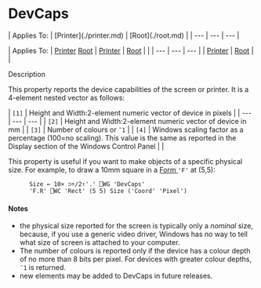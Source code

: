 




<h1 class="heading"><span class="name">DevCaps</span></h1>
| Applies To: | [Printer](./printer.md) | [Root](./root.md) |
| --- | --- | ---  |

| Applies To: | [Printer](./printer.md) [Root](./root.md) | [Printer](./printer.md) | [Root](./root.md) |  |
| --- | --- | ---  |
| [Printer](./printer.md) | [Root](./root.md) |  |


Description


This property reports the device capabilities of the screen or printer. It is a 4-element nested vector as follows:

| `[1]` | Height and Width:2-element numeric vector of device in pixels |
| --- | --- | ---  |
| `[2]` | Height and Width:2-element numeric vector of device in mm |
| `[3]` | Number of colours or `¯1` |
| `[4]` | Windows scaling factor as a percentage (100=no scaling). This value is the same as reported in the Display section of the Windows Control Panel |  |


This property is useful if you want to make objects of a specific physical size. For example, to draw a 10mm square in a [Form ](./form.md)`'F'`                  at (5,5):
```apl
      Size ← 10× ⊃÷/2↑'.' ⎕WG 'DevCaps'
      'F.R' ⎕WC 'Rect' (5 5) Size ('Coord' 'Pixel')
```

#### Notes

- the physical size reported for the screen is typically only a *nominal* size, because, if you use a generic video driver, Windows has no way to tell what size of screen is attached to your computer.
- The number of colours is reported only if the device has a colour depth of no more than 8 bits per pixel. For devices with greater colour depths, `¯1` is returned.
- new elements may be added to DevCaps in future releases.


